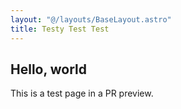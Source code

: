 ```yaml
---
layout: "@/layouts/BaseLayout.astro"
title: Testy Test Test
---
```


## Hello, world

This is a test page in a PR preview.
